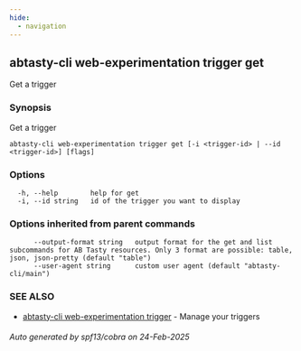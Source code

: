 ```yaml
---
hide:
  - navigation
---
```

## abtasty-cli web-experimentation trigger get

Get a trigger

### Synopsis

Get a trigger

```
abtasty-cli web-experimentation trigger get [-i <trigger-id> | --id <trigger-id>] [flags]
```

### Options

```
  -h, --help        help for get
  -i, --id string   id of the trigger you want to display
```

### Options inherited from parent commands

```
      --output-format string   output format for the get and list subcommands for AB Tasty resources. Only 3 format are possible: table, json, json-pretty (default "table")
      --user-agent string      custom user agent (default "abtasty-cli/main")
```

### SEE ALSO

* [abtasty-cli web-experimentation trigger](abtasty-cli_web-experimentation_trigger.md)	 - Manage your triggers

###### Auto generated by spf13/cobra on 24-Feb-2025
